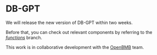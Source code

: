 # DB-GPT

We will release the new version of DB-GPT within two weeks.

Before that, you can check out relevant components by referring to the *[functions](https://github.com/TsinghuaDatabaseGroup/DB-GPT/tree/functions)* branch.

This work is in collaborative development with the [OpenBMB](https://github.com/OpenBMB) team.
